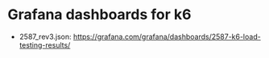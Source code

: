 # Grafana dashboards for k6

- 2587_rev3.json: https://grafana.com/grafana/dashboards/2587-k6-load-testing-results/
